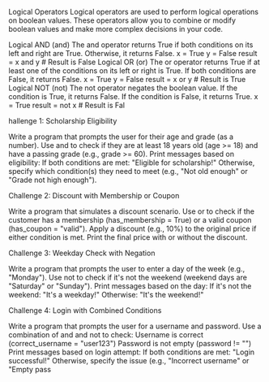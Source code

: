 Logical Operators
Logical operators are used to perform logical operations on boolean values. These operators allow you to combine or modify boolean values and make more complex decisions in your code.


Logical AND (and)
The and operator returns True if both conditions on its left and right are True. Otherwise, it returns False.
x = True
y = False
result = x and y  # Result is False
Logical OR (or)
The or operator returns True if at least one of the conditions on its left or right is True. If both conditions are False, it returns False.
x = True
y = False
result = x or y  # Result is True
Logical NOT (not)
The not operator negates the boolean value. If the condition is True, it returns False. If the condition is False, it returns True.
x = True
result = not x  # Result is Fal



hallenge 1: Scholarship Eligibility

Write a program that prompts the user for their age and grade (as a number).
Use and to check if they are at least 18 years old (age >= 18) and have a passing grade (e.g., grade >= 60).
Print messages based on eligibility:
If both conditions are met: "Eligible for scholarship!"
Otherwise, specify which condition(s) they need to meet (e.g., "Not old enough" or "Grade not high enough").


Challenge 2: Discount with Membership or Coupon

Write a program that simulates a discount scenario.
Use or to check if the customer has a membership (has_membership = True) or a valid coupon (has_coupon = "valid").
Apply a discount (e.g., 10%) to the original price if either condition is met.
Print the final price with or without the discount.


Challenge 3: Weekday Check with Negation

Write a program that prompts the user to enter a day of the week (e.g., "Monday").
Use not to check if it's not the weekend (weekend days are "Saturday" or "Sunday").
Print messages based on the day:
If it's not the weekend: "It's a weekday!"
Otherwise: "It's the weekend!"


Challenge 4: Login with Combined Conditions

Write a program that prompts the user for a username and password.
Use a combination of and and not to check:
Username is correct (correct_username = "user123")
Password is not empty (password != "")
Print messages based on login attempt:
If both conditions are met: "Login successful!"
Otherwise, specify the issue (e.g., "Incorrect username" or "Empty pass